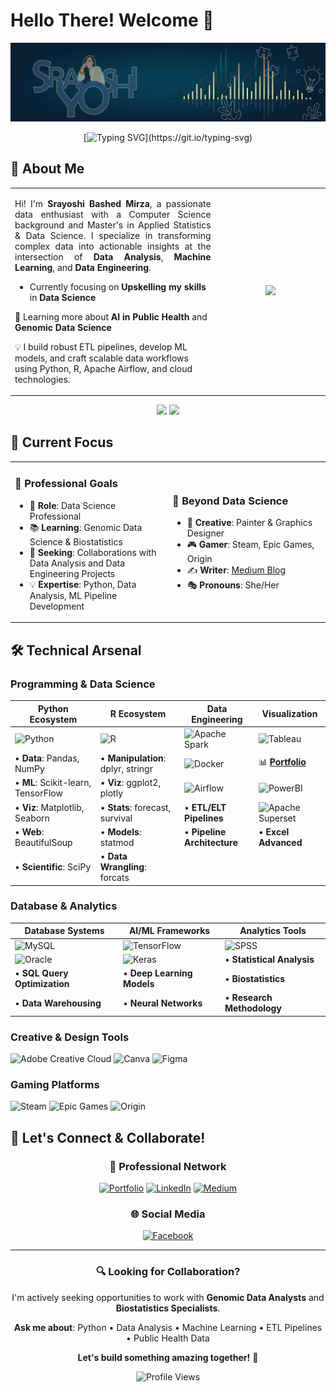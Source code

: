 # Hello There! Welcome 👋

![Cover](1697389551039.jpg)

<div align="center">

[![Typing SVG](https://readme-typing-svg.herokuapp.com?font=Fira+Code&pause=1000&color=2E9EF7&center=true&vCenter=true&width=435&lines=Data+Scientist+%7C+ML+Engineer;Public+Health+Data+Enthusiast;ETL+Pipeline+Developer;Always+Learning+New+Things!)](https://git.io/typing-svg)

</div>

## 🚀 About Me

<table>
<tr>
<td width="65%">
<p align="justify">
Hi! I'm <strong>Srayoshi Bashed Mirza</strong>, a passionate data enthusiast with a Computer Science background and Master's in Applied Statistics & Data Science. I specialize in transforming complex data into actionable insights at the intersection of <strong>Data Analysis</strong>, <strong>Machine Learning</strong>, and <strong>Data Engineering</strong>.

- Currently focusing on <strong>Upskelling my skills</strong> in <strong>Data Science</strong>

🔬 Learning more about <strong>AI in Public Health</strong> and <strong>Genomic Data Science</strong>

💡 I build robust ETL pipelines, develop ML models, and craft scalable data workflows using Python, R, Apache Airflow, and cloud technologies.
</p>
</td>
<td width="35%">
<div align="center">
<img height="180em" src="https://github-readme-stats.vercel.app/api/top-langs/?username=Srayoshi-Mirza&layout=compact&langs_count=8&theme=radical&count_private=true&exclude_repo=frintter,kingburger"/>
</div>
</td>
</tr>
</table>

<div align="center">
<img height="180em" src="https://github-readme-stats.vercel.app/api?username=Srayoshi-Mirza&show_icons=true&theme=radical&include_all_commits=true&count_private=true"/>
<img height="180em" src="https://streak-stats.demolab.com/?user=Srayoshi-Mirza&theme=radical&include_all_commits=true&count_private=true"/>
</div>

## 💼 Current Focus

<table>
<tr>
<td width="50%">

### 🔬 **Professional Goals**
- 🎯 **Role**: Data Science Professional
- 📚 **Learning**: Genomic Data Science & Biostatistics
- 🤝 **Seeking**: Collaborations with Data Analysis and Data Engineering Projects
- 💡 **Expertise**: Python, Data Analysis, ML Pipeline Development

</td>
<td width="50%">

### 🎨 **Beyond Data Science**
- 🎨 **Creative**: Painter & Graphics Designer
- 🎮 **Gamer**: Steam, Epic Games, Origin
- ✍️ **Writer**: [Medium Blog](https://medium.com/@srayoshimirza)
- 🎭 **Pronouns**: She/Her

</td>
</tr>
</table>

## 🛠️ Technical Arsenal

### **Programming & Data Science**
| Python Ecosystem | R Ecosystem | Data Engineering | Visualization |
|-------------------|-------------|------------------|---------------|
| ![Python](https://img.shields.io/badge/Python-3776AB?style=for-the-badge&logo=python&logoColor=white) | ![R](https://img.shields.io/badge/R-276DC3?style=for-the-badge&logo=r&logoColor=white) | ![Apache Spark](https://img.shields.io/badge/Apache_Spark-FFFFFF?style=for-the-badge&logo=apachespark&logoColor=E25A1C) | ![Tableau](https://img.shields.io/badge/Tableau-E97627?style=for-the-badge&logo=Tableau&logoColor=white) |
| • **Data**: Pandas, NumPy | • **Manipulation**: dplyr, stringr | ![Docker](https://img.shields.io/badge/Docker-2CA5E0?style=for-the-badge&logo=docker&logoColor=white) | 📊 [**Portfolio**](https://public.tableau.com/app/profile/srayoshi.mirza) |
| • **ML**: Scikit-learn, TensorFlow | • **Viz**: ggplot2, plotly | ![Airflow](https://img.shields.io/badge/Airflow-017CEE?style=for-the-badge&logo=Apache%20Airflow&logoColor=white) | ![PowerBI](https://img.shields.io/badge/PowerBI-F2C811?style=for-the-badge&logo=powerbi&logoColor=white) |
| • **Viz**: Matplotlib, Seaborn | • **Stats**: forecast, survival | • **ETL/ELT Pipelines** | ![Apache Superset](https://img.shields.io/badge/Apache_Superset-40E0D0?style=for-the-badge&logo=apache&logoColor=white) |
| • **Web**: BeautifulSoup | • **Models**: statmod | • **Pipeline Architecture** | • **Excel Advanced** |
| • **Scientific**: SciPy | • **Data Wrangling**: forcats |  |  |

### **Database & Analytics**
| Database Systems | AI/ML Frameworks | Analytics Tools |
|------------------|------------------|-----------------|
| ![MySQL](https://img.shields.io/badge/MySQL-005C84?style=for-the-badge&logo=mysql&logoColor=white) | ![TensorFlow](https://img.shields.io/badge/TensorFlow-FF6F00?style=for-the-badge&logo=tensorflow&logoColor=white) | ![SPSS](https://img.shields.io/badge/SPSS-052FAD?style=for-the-badge&logo=ibm&logoColor=white) |
| ![Oracle](https://img.shields.io/badge/Oracle-F80000?style=for-the-badge&logo=Oracle&logoColor=white) | ![Keras](https://img.shields.io/badge/Keras-D00000?style=for-the-badge&logo=Keras&logoColor=white) | • **Statistical Analysis** |
| • **SQL Query Optimization** | • **Deep Learning Models** | • **Biostatistics** |
| • **Data Warehousing** | • **Neural Networks** | • **Research Methodology** |

### **Creative & Design Tools**
![Adobe Creative Cloud](https://img.shields.io/badge/Adobe%20Creative%20Cloud-DA1F26?style=for-the-badge&logo=Adobe%20Creative%20Cloud&logoColor=white)
![Canva](https://img.shields.io/badge/Canva-%2300C4CC.svg?&style=for-the-badge&logo=Canva&logoColor=white)
![Figma](https://img.shields.io/badge/Figma-F24E1E?style=for-the-badge&logo=figma&logoColor=white)

### **Gaming Platforms**
![Steam](https://img.shields.io/badge/Steam-000000?style=for-the-badge&logo=steam&logoColor=white)
![Epic Games](https://img.shields.io/badge/Epic%20Games-313131?style=for-the-badge&logo=Epic%20Games&logoColor=white)
![Origin](https://img.shields.io/badge/Origin-148EFF?style=for-the-badge&logo=origin&logoColor=white)

## 🤝 Let's Connect & Collaborate!

<div align="center">

### 💼 Professional Network
[![Portfolio](https://img.shields.io/badge/Portfolio-000000?style=for-the-badge&logo=About.me&logoColor=white)](https://srayoshimirza.netlify.app)
[![LinkedIn](https://img.shields.io/badge/LinkedIn-0077B5?style=for-the-badge&logo=linkedin&logoColor=white)](https://www.linkedin.com/in/srayoshi-mirza/)
[![Medium](https://img.shields.io/badge/Medium-12100E?style=for-the-badge&logo=medium&logoColor=white)](https://medium.com/@srayoshimirza)

### 🌐 Social Media
[![Facebook](https://img.shields.io/badge/Facebook-1877F2?style=for-the-badge&logo=facebook&logoColor=white)](https://www.facebook.com/srayoshim/)

</div>

---

<div align="center">

### 🔍 **Looking for Collaboration?**
I'm actively seeking opportunities to work with **Genomic Data Analysts** and **Biostatistics Specialists**. 

**Ask me about**: Python • Data Analysis • Machine Learning • ETL Pipelines • Public Health Data

**Let's build something amazing together!** 🚀

![Profile Views](https://komarev.com/ghpvc/?username=Srayoshi-Mirza&color=blueviolet&style=for-the-badge)

</div>
